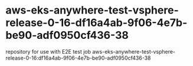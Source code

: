 # aws-eks-anywhere-test-vsphere-release-0-16-df16a4ab-9f06-4e7b-be90-adf0950cf436-38
repository for use with E2E test job aws-eks-anywhere-test-vsphere-release-0-16:df16a4ab-9f06-4e7b-be90-adf0950cf436-38
